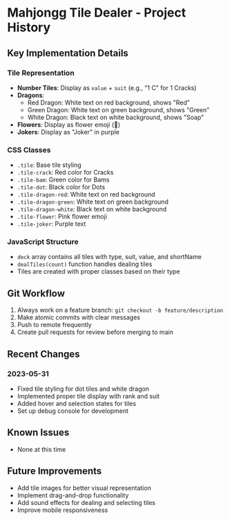 # Mahjongg Tile Dealer - Project History

## Key Implementation Details

### Tile Representation
- **Number Tiles**: Display as `value` + `suit` (e.g., "1 C" for 1 Cracks)
- **Dragons**: 
  - Red Dragon: White text on red background, shows "Red"
  - Green Dragon: White text on green background, shows "Green"
  - White Dragon: Black text on white background, shows "Soap"
- **Flowers**: Display as flower emoji (🌸)
- **Jokers**: Display as "Joker" in purple

### CSS Classes
- `.tile`: Base tile styling
- `.tile-crack`: Red color for Cracks
- `.tile-bam`: Green color for Bams
- `.tile-dot`: Black color for Dots
- `.tile-dragon-red`: White text on red background
- `.tile-dragon-green`: White text on green background
- `.tile-dragon-white`: Black text on white background
- `.tile-flower`: Pink flower emoji
- `.tile-joker`: Purple text

### JavaScript Structure
- `deck` array contains all tiles with type, suit, value, and shortName
- `dealTiles(count)` function handles dealing tiles
- Tiles are created with proper classes based on their type

## Git Workflow
1. Always work on a feature branch: `git checkout -b feature/description`
2. Make atomic commits with clear messages
3. Push to remote frequently
4. Create pull requests for review before merging to main

## Recent Changes

### 2023-05-31
- Fixed tile styling for dot tiles and white dragon
- Implemented proper tile display with rank and suit
- Added hover and selection states for tiles
- Set up debug console for development

## Known Issues
- None at this time

## Future Improvements
- Add tile images for better visual representation
- Implement drag-and-drop functionality
- Add sound effects for dealing and selecting tiles
- Improve mobile responsiveness

